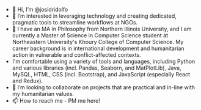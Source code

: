 - 👋 Hi, I’m @josidridolfo
- 👀 I’m interested in leveraging technology and creating dedicated, pragmatic tools to streamline workflows at NGOs.
- 🌱 I have an MA in Philosophy from Northern Illinois University, and I am currently a Master of Science in Computer Science student at Northeastern University's Khoury College of Computer Science. My career background is in international development and humanitarian action in vulnerable and conflict-affected contexts.
-  I'm comfortable using a variety of tools and languages, including Python and various libraries (incl. Pandas, Seaborn, and MatPlotLib), Java, MySQL, HTML, CSS (incl. Bootstrap), and JavaScript (especially React and Redux). 
- 💞️ I’m looking to collaborate on projects that are practical and in-line with my humanitarian values.
- 📫 How to reach me - PM me here!

<!---
josidridolfo/josidridolfo is a ✨ special ✨ repository because its `README.md` (this file) appears on your GitHub profile.
You can click the Preview link to take a look at your changes.
--->
